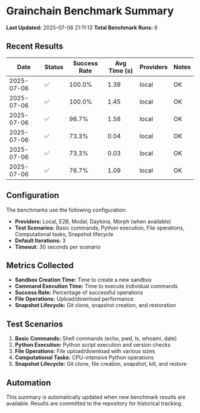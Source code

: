 # Grainchain Benchmark Summary

**Last Updated:** 2025-07-06 21:11:13
**Total Benchmark Runs:** 6

## Recent Results

| Date | Status | Success Rate | Avg Time (s) | Providers | Notes |
|------|--------|--------------|--------------|-----------|-------|
| 2025-07-06 | ✅ | 100.0% | 1.39 | local | OK |
| 2025-07-06 | ✅ | 100.0% | 1.45 | local | OK |
| 2025-07-06 | ✅ | 96.7% | 1.58 | local | OK |
| 2025-07-06 | ✅ | 73.3% | 0.04 | local | OK |
| 2025-07-06 | ✅ | 73.3% | 0.03 | local | OK |
| 2025-07-06 | ✅ | 76.7% | 1.09 | local | OK |

## Configuration

The benchmarks use the following configuration:
- **Providers:** Local, E2B, Modal, Daytona, Morph (when available)
- **Test Scenarios:** Basic commands, Python execution, File operations, Computational tasks, Snapshot lifecycle
- **Default Iterations:** 3
- **Timeout:** 30 seconds per scenario

## Metrics Collected

- **Sandbox Creation Time:** Time to create a new sandbox
- **Command Execution Time:** Time to execute individual commands
- **Success Rate:** Percentage of successful operations
- **File Operations:** Upload/download performance
- **Snapshot Lifecycle:** Git clone, snapshot creation, and restoration

## Test Scenarios

1. **Basic Commands:** Shell commands (echo, pwd, ls, whoami, date)
2. **Python Execution:** Python script execution and version checks
3. **File Operations:** File upload/download with various sizes
4. **Computational Tasks:** CPU-intensive Python operations
5. **Snapshot Lifecycle:** Git clone, file creation, snapshot, kill, and restore

## Automation

This summary is automatically updated when new benchmark results are available.
Results are committed to the repository for historical tracking.
